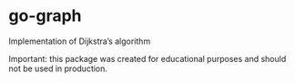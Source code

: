 # go-graph

Implementation of Dijkstra’s algorithm

Important: this package was created for educational purposes and should not be used in production.
